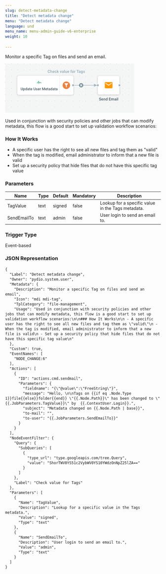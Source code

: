 ```yaml
---
slug: detect-metadata-change
title: "Detect metadata change"
menu: "Detect metadata change"
language: und
menu_name: menu-admin-guide-v6-enterprise
weight: 10

---
```


Monitor a specific Tag on files and send an email.

![](../../images/1_preset_flows/capture-detect-metadata-change.png)

Used in conjunction with security policies and other jobs that can modify metadata, this flow is a good start to set up validation workflow scenarios:

### How It Works

 - A specific user has the right to see all new files and tag them as "valid"
 - When the tag is modified, email administrator to inform that a new file is valid
 - Set up a security policy that hide files that do not have this specific tag value


### Parameters

|Name|Type|Default|Mandatory|Description|
|----|----|-------|---------|-----------|
|TagValue|text|signed|false|Lookup for a specific value in the Tags metadata.|
|SendEmailTo|text|admin|false|User login to send an email to.|



### Trigger Type
Event-based

### JSON Representation

```
{
  "Label": "Detect metadata change",
  "Owner": "pydio.system.user",
  "Metadata": {
    "Description": "Monitor a specific Tag on files and send an email",
    "Icon": "mdi mdi-tag",
    "TplCategory": "file-management",
    "Usage": "Used in conjunction with security policies and other jobs that can modify metadata, this flow is a good start to set up validation workflow scenarios:\n\n### How It Works\n\n - A specific user has the right to see all new files and tag them as \"valid\"\n - When the tag is modified, email administrator to inform that a new file is valid\n - Set up a security policy that hide files that do not have this specific tag value\n"
  },
  "Custom": true,
  "EventNames": [
    "NODE_CHANGE:6"
  ],
  "Actions": [
    {
      "ID": "actions.cmd.sendmail",
      "Parameters": {
        "fieldname": "{\"@value\":\"FreeString\"}",
        "message": "Hello, \n\nTags on {{if eq .Node.Type 1}}file{{else}}folder{{end}} \"{{.Node.Path}}\" has been changed to \"{{.JobParameters.TagValue}}\" by  {{.ContextUser.Login}}.",
        "subject": "Metadata changed on {{.Node.Path | base}}",
        "to-mail": "",
        "to-user": "{{.JobParameters.SendEmailTo}}"
      }
    }
  ],
  "NodeEventFilter": {
    "Query": {
      "SubQueries": [
        {
          "type_url": "type.googleapis.com/tree.Query",
          "value": "ShorTWV0YS51c2VybWV0YS10YWdzOnNpZ25lZA=="
        }
      ]
    },
    "Label": "Check value for Tags"
  },
  "Parameters": [
    {
      "Name": "TagValue",
      "Description": "Lookup for a specific value in the Tags metadata.",
      "Value": "signed",
      "Type": "text"
    },
    {
      "Name": "SendEmailTo",
      "Description": "User login to send an email to.",
      "Value": "admin",
      "Type": "text"
    }
  ]
}
```
